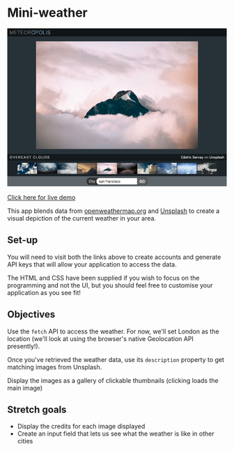 # Mini-weather

![Screenshot](assets/meteoropolis.png)

[Click here for live demo](https://codebar.oliverturner.cloud/#HmieZw0YOC0)

This app blends data from [openweathermap.org](https://openweathermap.org/) and 
[Unsplash](https://unsplash.com/developers) to create a visual depiction of the
current weather in your area.

## Set-up

You will need to visit both the links above to create accounts and generate API
keys that will allow your application to access the data.

The HTML and CSS have been supplied if you wish to focus on the programming and 
not the UI, but you should feel free to customise your application as you see fit!

## Objectives

Use the `fetch` API to access the weather. For now, we'll set London as the 
location (we'll look at using the browser's native Geolocation API presently!).

Once you've retrieved the weather data, use its `description` property to get 
matching images from Unsplash.

Display the images as a gallery of clickable thumbnails (clicking loads the main
image)

## Stretch goals

- Display the credits for each image displayed
- Create an input field that lets us see what the weather is like in other cities